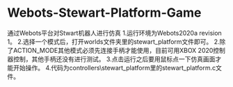 # Webots-Stewart-Platform-Game
通过Webots平台对Stwart机器人进行仿真
1.运行环境为Webots2020a revision 1。
2.选择一个模式后，打开worlds文件夹里的stewart_platform文件即可。
2.除了ACTION_MODE其他模式必须先连接手柄才能使用，目前可用XBOX 2020控制器控制，其他手柄还没有进行测试。
3.点击运行之后要用鼠标点一下仿真画面才能开始操作。
4.代码为controllers\stewart_platform里的stewart_platform.c文件。
